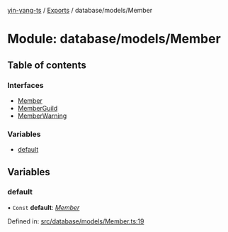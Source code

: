[yin-yang-ts](../README.md) / [Exports](../modules.md) / database/models/Member

# Module: database/models/Member

## Table of contents

### Interfaces

- [Member](../interfaces/database_models_member.member.md)
- [MemberGuild](../interfaces/database_models_member.memberguild.md)
- [MemberWarning](../interfaces/database_models_member.memberwarning.md)

### Variables

- [default](database_models_member.md#default)

## Variables

### default

• `Const` **default**: [*Member*](../interfaces/database_models_member.member.md)

Defined in: [src/database/models/Member.ts:19](https://github.com/DetroitWhiskey136/ying-yang-ts/blob/9e5d8a8/src/database/models/Member.ts#L19)

